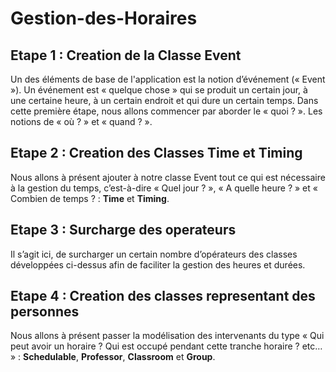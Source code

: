 # Gestion-des-Horaires

## Etape 1 : Creation de la Classe Event

Un des éléments de base de l'application est la notion d’événement (« Event »). Un 
événement est « quelque chose » qui se produit un certain jour, à une certaine heure, à un certain 
endroit et qui dure un certain temps. Dans cette première étape, nous allons commencer par aborder 
le « quoi ? ». Les notions de « où ? »  et « quand ? ».

## Etape 2 : Creation des Classes Time et Timing

Nous allons à présent ajouter à notre classe Event tout ce qui est nécessaire à la gestion du temps, 
c’est-à-dire « Quel jour ? », « A quelle heure ? » et « Combien de temps ? : **Time** et **Timing**.

## Etape 3 : Surcharge des operateurs

Il s’agit ici, de surcharger un certain nombre d’opérateurs des classes développées ci-dessus afin 
de faciliter la gestion des heures et durées. 

## Etape 4 : Creation des classes representant des personnes

Nous allons à présent passer la modélisation des intervenants du type « Qui peut avoir un 
horaire ? Qui est occupé pendant cette tranche horaire ? etc… » : **Schedulable**, **Professor**, **Classroom** et **Group**.